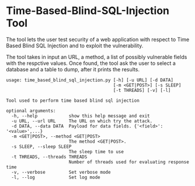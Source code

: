 # Time-Based-Blind-SQL-Injection Tool

The tool lets the user test security of a web application with respect to Time Based Blind SQL Injection and to exploit the vulnerability.

The tool takes in input an URL, a method, a list of possibly vulnerable fields with the respctive values.
Once found, the tool ask the user to select a database and a table to dump, after it prints the results.

```
usage: time_based_blind_sql_injection.py [-h] [-u URL] [-d DATA]
                                         [-m <GET|POST>] [-s SLEEP]
                                         [-t THREADS] [-v] [-l]

Tool used to perform time based blind sql injection

optional arguments:
  -h, --help            show this help message and exit
  -u URL, --url URL     The URL on which try the attack.
  -d DATA, --data DATA  Payload for data fields. {'<field>': '<value>',...}
  -m <GET|POST>, --method <GET|POST>
                        The method <GET|POST>.
  -s SLEEP, --sleep SLEEP
                        The sleep time to use
  -t THREADS, --threads THREADS
                        Number of threads used for evaluating response time
  -v, --verbose         Set verbose mode
  -l, --log             Set log mode

```
